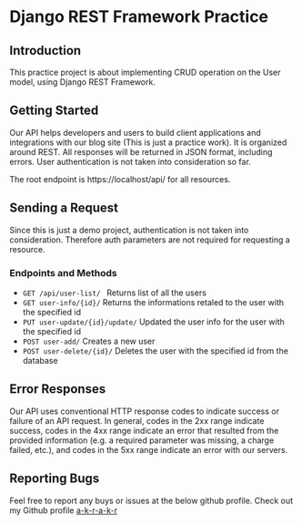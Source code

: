 # Django REST Framework Practice


## Introduction
This practice project is about implementing CRUD operation on the User model, using Django REST Framework.


## Getting Started
Our API helps developers and users to build client applications and integrations with our blog site (This is just a practice work).
It is organized around REST. All responses will be returned in JSON format, including errors. User authentication is not taken into consideration so far.

The root endpoint is https://localhost/api/ for all resources.


## Sending a Request
Since this is just a demo project, authentication is not taken into consideration. Therefore auth parameters are not required for requesting a resource.

### Endpoints and Methods

- ```GET /api/user-list/ ``` Returns list of all the users
- ``` GET user-info/{id}/ ``` Returns the informations retaled to the user with the specified id
- ``` PUT user-update/{id}/update/ ``` Updated the user info for the user with the specified id
- ``` POST user-add/ ``` Creates a new user
- ``` POST user-delete/{id}/ ``` Deletes the user with the specified id from the database

## Error Responses
Our API uses conventional HTTP response codes to indicate success or failure of an API request. In general, codes in the 2xx range indicate success, codes in the 4xx range indicate an error that resulted from the provided information (e.g. a required parameter was missing, a charge failed, etc.), and codes in the 5xx range indicate an error with our servers.


## Reporting Bugs
Feel free to report any buys or issues at the below github profile.
Check out my Github profile [a-k-r-a-k-r](https://github.com/a-k-r-a-k-r)
